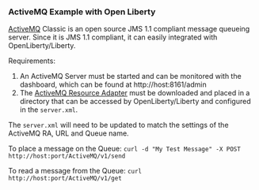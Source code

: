 ### ActiveMQ Example with Open Liberty ###

[ActiveMQ](https://activemq.apache.org) Classic is an open source JMS 1.1 compliant message queueing server.  Since it is JMS 1.1 compliant, it can easily integrated with OpenLiberty/Liberty.

Requirements:
1. An ActiveMQ Server must be started and can be monitored with the dashboard, which can be found at http://host:8161/admin
2. The [ActiveMQ Resource Adapter](https://activemq.apache.org/resource-adapter) must be downloaded and placed in a directory that can be accessed by OpenLiberty/Liberty and configured in the `server.xml`.

The `server.xml` will need to be updated to match the settings of the ActiveMQ RA, URL and Queue name.

To place a message on the Queue:
`curl -d "My Test Message" -X POST http://host:port/ActiveMQ/v1/send`

To read a message from the Queue:
`curl http://host:port/ActiveMQ/v1/get`